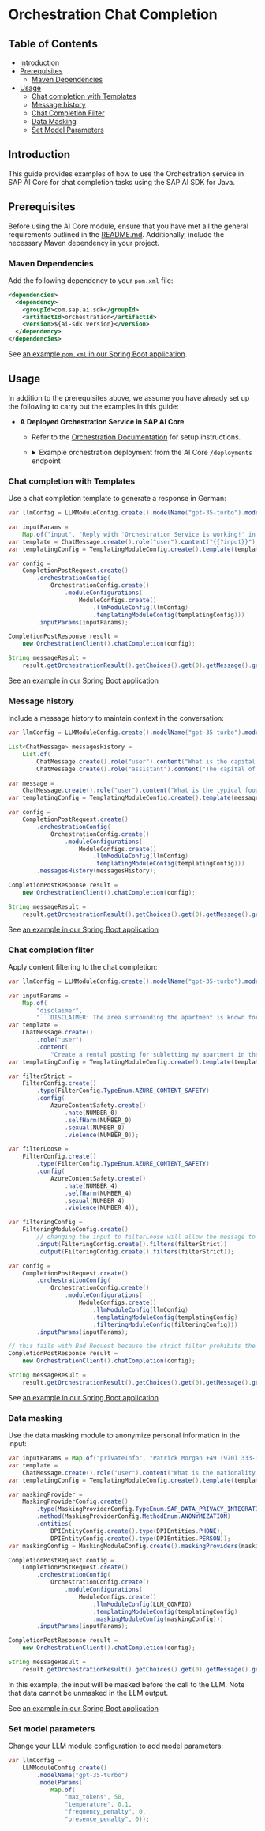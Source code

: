 # Orchestration Chat Completion

## Table of Contents

- [Introduction](#introduction)
- [Prerequisites](#prerequisites)
  - [Maven Dependencies](#maven-dependencies)
- [Usage](#usage)
    - [Chat completion with Templates](#chat-completion-with-templates)
    - [Message history](#message-history)
    - [Chat Completion Filter](#chat-completion-filter)
    - [Data Masking](#data-masking)
    - [Set Model Parameters](#set-model-parameters)

## Introduction

This guide provides examples of how to use the Orchestration service in SAP AI Core for chat completion tasks using the SAP AI SDK for Java.

## Prerequisites

Before using the AI Core module, ensure that you have met all the general requirements outlined in the [README.md](../../README.md#general-requirements). 
Additionally, include the necessary Maven dependency in your project.

### Maven Dependencies

Add the following dependency to your `pom.xml` file:

```xml
<dependencies>
  <dependency>
    <groupId>com.sap.ai.sdk</groupId>
    <artifactId>orchestration</artifactId>
    <version>${ai-sdk.version}</version>
  </dependency>
</dependencies>
```

See [an example `pom.xml` in our Spring Boot application](../../sample-code/spring-app/pom.xml).

## Usage

In addition to the prerequisites above, we assume you have already set up the following to carry out the examples in this guide:

- **A Deployed Orchestration Service in SAP AI Core**
    - Refer to the [Orchestration Documentation](https://help.sap.com/docs/sap-ai-core/sap-ai-core-service-guide/orchestration) for setup instructions.
    - <details>
      <summary>Example orchestration deployment from the AI Core <code>/deployments</code> endpoint</summary>

      ```json
      {
        "id": "d123456abcdefg",
        "deploymentUrl": "https://api.ai.intprod-eu12.eu-central-1.aws.ml.hana.ondemand.com/v2/inference/deployments/d123456abcdefg",
        "configurationId": "12345-123-123-123-123456abcdefg",
        "configurationName": "orchestration",
        "scenarioId": "orchestration",
        "status": "RUNNING",
        "statusMessage": null,
        "targetStatus": "RUNNING",
        "lastOperation": "CREATE",
        "latestRunningConfigurationId": "12345-123-123-123-123456abcdefg",
        "ttl": null,
        "createdAt": "2024-08-05T16:17:29Z",
        "modifiedAt": "2024-08-06T06:32:50Z",
        "submissionTime": "2024-08-05T16:17:40Z",
        "startTime": "2024-08-05T16:18:41Z",
        "completionTime": null
      }
      ```

      </details>
    
### Chat completion with Templates

Use a chat completion template to generate a response in German:

```java
var llmConfig = LLMModuleConfig.create().modelName("gpt-35-turbo").modelParams(Map.of());

var inputParams =
    Map.of("input", "Reply with 'Orchestration Service is working!' in German");
var template = ChatMessage.create().role("user").content("{{?input}}");
var templatingConfig = TemplatingModuleConfig.create().template(template);

var config =
    CompletionPostRequest.create()
        .orchestrationConfig(
            OrchestrationConfig.create()
                .moduleConfigurations(
                    ModuleConfigs.create()
                        .llmModuleConfig(llmConfig)
                        .templatingModuleConfig(templatingConfig)))
        .inputParams(inputParams);

CompletionPostResponse result =
    new OrchestrationClient().chatCompletion(config);

String messageResult =
    result.getOrchestrationResult().getChoices().get(0).getMessage().getContent();
```

See [an example in our Spring Boot application](../../sample-code/spring-app/src/main/java/com/sap/ai/sdk/app/controllers/OrchestrationController.java)

### Message history

Include a message history to maintain context in the conversation:

```java
var llmConfig = LLMModuleConfig.create().modelName("gpt-35-turbo").modelParams(Map.of());

List<ChatMessage> messagesHistory =
    List.of(
        ChatMessage.create().role("user").content("What is the capital of France?"),
        ChatMessage.create().role("assistant").content("The capital of France is Paris."));

var message =
    ChatMessage.create().role("user").content("What is the typical food there?");
var templatingConfig = TemplatingModuleConfig.create().template(message);

var config =
    CompletionPostRequest.create()
        .orchestrationConfig(
            OrchestrationConfig.create()
                .moduleConfigurations(
                    ModuleConfigs.create()
                        .llmModuleConfig(llmConfig)
                        .templatingModuleConfig(templatingConfig)))
        .messagesHistory(messagesHistory);

CompletionPostResponse result =
    new OrchestrationClient().chatCompletion(config);

String messageResult =
    result.getOrchestrationResult().getChoices().get(0).getMessage().getContent();
```

See [an example in our Spring Boot application](../../sample-code/spring-app/src/main/java/com/sap/ai/sdk/app/controllers/OrchestrationController.java)

### Chat completion filter

Apply content filtering to the chat completion:

```java
var llmConfig = LLMModuleConfig.create().modelName("gpt-35-turbo").modelParams(Map.of());

var inputParams =
    Map.of(
        "disclaimer",
        "```DISCLAIMER: The area surrounding the apartment is known for prostitutes and gang violence including armed conflicts, gun violence is frequent.");
var template =
    ChatMessage.create()
        .role("user")
        .content(
            "Create a rental posting for subletting my apartment in the downtown area. Keep it short. Make sure to add the following disclaimer to the end. Do not change it! {{?disclaimer}}");
var templatingConfig = TemplatingModuleConfig.create().template(template);

var filterStrict = 
    FilterConfig.create()
        .type(FilterConfig.TypeEnum.AZURE_CONTENT_SAFETY)
        .config(
            AzureContentSafety.create()
                .hate(NUMBER_0)
                .selfHarm(NUMBER_0)
                .sexual(NUMBER_0)
                .violence(NUMBER_0));

var filterLoose =
    FilterConfig.create()
        .type(FilterConfig.TypeEnum.AZURE_CONTENT_SAFETY)
        .config(
            AzureContentSafety.create()
                .hate(NUMBER_4)
                .selfHarm(NUMBER_4)
                .sexual(NUMBER_4)
                .violence(NUMBER_4));

var filteringConfig =
    FilteringModuleConfig.create()
        // changing the input to filterLoose will allow the message to pass
        .input(FilteringConfig.create().filters(filterStrict))
        .output(FilteringConfig.create().filters(filterStrict));

var config =
    CompletionPostRequest.create()
        .orchestrationConfig(
            OrchestrationConfig.create()
                .moduleConfigurations(
                    ModuleConfigs.create()
                        .llmModuleConfig(llmConfig)
                        .templatingModuleConfig(templatingConfig)
                        .filteringModuleConfig(filteringConfig)))
        .inputParams(inputParams);

// this fails with Bad Request because the strict filter prohibits the input message
CompletionPostResponse result =
    new OrchestrationClient().chatCompletion(config);

String messageResult =
    result.getOrchestrationResult().getChoices().get(0).getMessage().getContent();
```

See [an example in our Spring Boot application](../../sample-code/spring-app/src/main/java/com/sap/ai/sdk/app/controllers/OrchestrationController.java)

### Data masking

Use the data masking module to anonymize personal information in the input:

```java
var inputParams = Map.of("privateInfo", "Patrick Morgan +49 (970) 333-3833");
var template =
    ChatMessage.create().role("user").content("What is the nationality of {{?privateInfo}}");
var templatingConfig = TemplatingModuleConfig.create().template(template);

var maskingProvider =
    MaskingProviderConfig.create()
        .type(MaskingProviderConfig.TypeEnum.SAP_DATA_PRIVACY_INTEGRATION)
        .method(MaskingProviderConfig.MethodEnum.ANONYMIZATION)
        .entities(
            DPIEntityConfig.create().type(DPIEntities.PHONE),
            DPIEntityConfig.create().type(DPIEntities.PERSON));
var maskingConfig = MaskingModuleConfig.create().maskingProviders(maskingProvider);

CompletionPostRequest config =
    CompletionPostRequest.create()
        .orchestrationConfig(
            OrchestrationConfig.create()
                .moduleConfigurations(
                    ModuleConfigs.create()
                        .llmModuleConfig(LLM_CONFIG)
                        .templatingModuleConfig(templatingConfig)
                        .maskingModuleConfig(maskingConfig)))
        .inputParams(inputParams);

CompletionPostResponse result =
    new OrchestrationClient().chatCompletion(config);

String messageResult =
    result.getOrchestrationResult().getChoices().get(0).getMessage().getContent();
```

In this example, the input will be masked before the call to the LLM. Note that data cannot be unmasked in the LLM output.

See [an example in our Spring Boot application](../../sample-code/spring-app/src/main/java/com/sap/ai/sdk/app/controllers/OrchestrationController.java)

### Set model parameters

Change your LLM module configuration to add model parameters:

```java
var llmConfig =
    LLMModuleConfig.create()
        .modelName("gpt-35-turbo")
        .modelParams(
            Map.of(
                "max_tokens", 50,
                "temperature", 0.1,
                "frequency_penalty", 0,
                "presence_penalty", 0));
```
